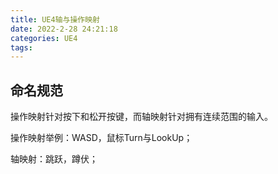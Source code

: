 ```yaml
---
title: UE4轴与操作映射
date: 2022-2-28 24:21:18
categories: UE4
tags:
---
```


## 命名规范

操作映射针对按下和松开按键，而轴映射针对拥有连续范围的输入。

操作映射举例：WASD，鼠标Turn与LookUp；

轴映射：跳跃，蹲伏；